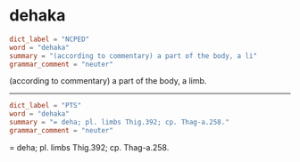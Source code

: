 # dehaka

``` toml
dict_label = "NCPED"
word = "dehaka"
summary = "(according to commentary) a part of the body, a li"
grammar_comment = "neuter"
```

(according to commentary) a part of the body, a limb.

--------------------

``` toml
dict_label = "PTS"
word = "dehaka"
summary = "= deha; pl. limbs Thig.392; cp. Thag-a.258."
grammar_comment = "neuter"
```

= deha; pl. limbs Thig.392; cp. Thag\-a.258.

